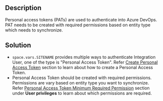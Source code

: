 ## Description

Personal access tokens (PATs) are used to authenticate into Azure DevOps. PAT needs to be created with required permissions based on entity type which needs to synchronize. 

## Solution

* <code class="expression">space.vars.SITENAME</code> provides multiple ways to authenticate Integration User, one of the type is "Personal Access Token". Refer [Create Personal Access Token](../../../connectors/azure-devops#cloud-vsts-pat) section to learn about how to create a Personal Access Token.
* Personal Access Token should be created with required permissions. Permissions are vary based on entity type you want to synchronize. Refer [Personal Access Token Minimum Required Permission](../../../connectors/azure-devops#personal-access-token-minimum-required-permission) section under **User privileges** to learn about which permissions are required.


